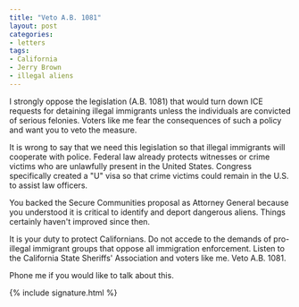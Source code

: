 ```yaml
---
title: "Veto A.B. 1081"
layout: post
categories:
- letters
tags:
- California
- Jerry Brown
- illegal aliens
---
```


I strongly oppose the legislation (A.B. 1081) that would turn down ICE requests for detaining illegal immigrants unless the individuals are convicted of serious felonies. Voters like me fear the consequences of such a policy and want you to veto the measure.

It is wrong to say that we need this legislation so that illegal immigrants will cooperate with police. Federal law already protects witnesses or crime victims who are unlawfully present in the United States. Congress specifically created a "U" visa so that crime victims could remain in the U.S. to assist law officers.

You backed the Secure Communities proposal as Attorney General because you understood it is critical to identify and deport dangerous aliens. Things certainly haven't improved since then.

It is your duty to protect Californians. Do not accede to the demands of pro-illegal immigrant groups that oppose all immigration enforcement. Listen to the California State Sheriffs' Association and voters like me. Veto A.B. 1081.

Phone me if you would like to talk about this.

{% include signature.html %}
